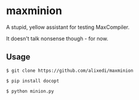 maxminion
=========

A stupid, yellow assistant for testing MaxCompiler.

It doesn't talk nonsense though - for now.

Usage
-----

    $ git clone https://github.com/alixedi/maxminion

    $ pip install docopt
   
    $ python minion.py

